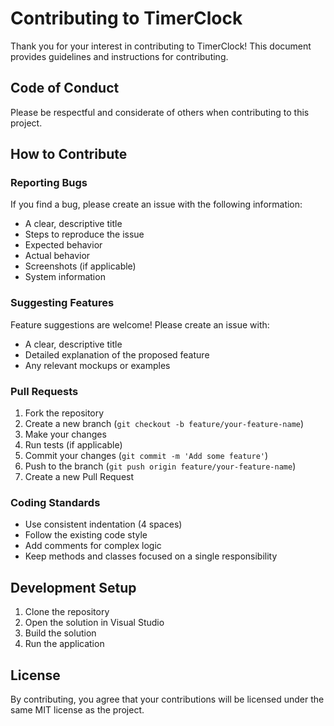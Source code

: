# Contributing to TimerClock

Thank you for your interest in contributing to TimerClock! This document provides guidelines and instructions for contributing.

## Code of Conduct

Please be respectful and considerate of others when contributing to this project.

## How to Contribute

### Reporting Bugs

If you find a bug, please create an issue with the following information:
- A clear, descriptive title
- Steps to reproduce the issue
- Expected behavior
- Actual behavior
- Screenshots (if applicable)
- System information

### Suggesting Features

Feature suggestions are welcome! Please create an issue with:
- A clear, descriptive title
- Detailed explanation of the proposed feature
- Any relevant mockups or examples

### Pull Requests

1. Fork the repository
2. Create a new branch (`git checkout -b feature/your-feature-name`)
3. Make your changes
4. Run tests (if applicable)
5. Commit your changes (`git commit -m 'Add some feature'`)
6. Push to the branch (`git push origin feature/your-feature-name`)
7. Create a new Pull Request

### Coding Standards

- Use consistent indentation (4 spaces)
- Follow the existing code style
- Add comments for complex logic
- Keep methods and classes focused on a single responsibility

## Development Setup

1. Clone the repository
2. Open the solution in Visual Studio
3. Build the solution
4. Run the application

## License

By contributing, you agree that your contributions will be licensed under the same MIT license as the project. 